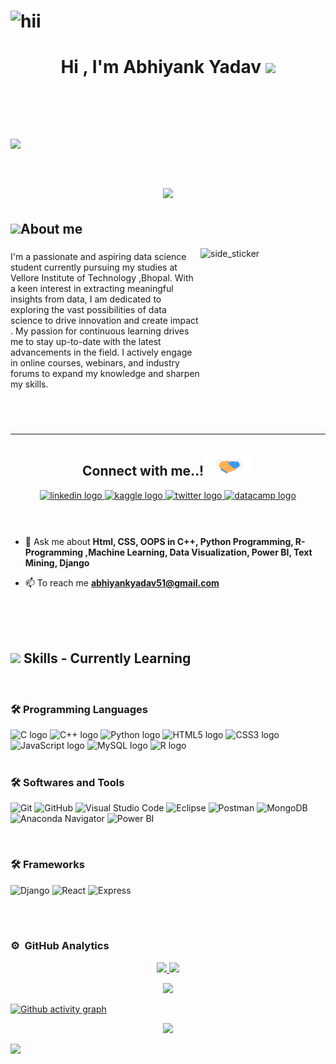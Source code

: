 # ![hii](https://github.com/Abhiyank51/Abhiyank_Yadav/blob/main/Banner.png)


<h1 align="center"><b>Hi ,  I'm Abhiyank Yadav </b><img src="https://media.giphy.com/media/hvRJCLFzcasrR4ia7z/giphy.gif" width="35"></h1>

<p align="center"> 
<a href="https://github.com/ryo-ma/github-profile-trophy"><img src="https://github-profile-trophy.vercel.app/?username=Abhiyank51" alt="" /></a>
</p>

<br><br>

<img src="https://user-images.githubusercontent.com/73097560/115834477-dbab4500-a447-11eb-908a-139a6edaec5c.gif"><br><br>

<p align="center" style="font-size: 30px;">
  <a href="https://github.com/DenverCoder1/readme-typing-svg">
    <img src="https://readme-typing-svg.herokuapp.com?font=Verdana&color=cyan&size=50&center=true&vCenter=true&width=1200&height=100&lines=Welcome+to+My+Github+Profile!!;Explore+🔎+and+Collaborate+with+me+⚙️">
  </a>
</p>



###

## <img src="https://media2.giphy.com/media/QssGEmpkyEOhBCb7e1/giphy.gif?cid=ecf05e47a0n3gi1bfqntqmob8g9aid1oyj2wr3ds3mg700bl&rid=giphy.gif" width ="25">**About me**

<img align="right" width=200px height=200px alt="side_sticker" src="https://media.giphy.com/media/TEnXkcsHrP4YedChhA/giphy.gif" />


###

<p align="left">I'm a passionate and aspiring data science student currently pursuing my studies at Vellore Institute of Technology ,Bhopal. With a keen interest in extracting meaningful insights from data, I am dedicated to exploring the vast possibilities of data science to drive innovation and create impact . My passion for continuous learning drives me to stay up-to-date with the latest advancements in the field. I actively engage in online courses, webinars, and industry forums to expand my knowledge and sharpen my skills.</p>
  
###

<br>
<br>

-----

<h2 align="center"><b>Connect with me..!</b><img src="https://github.com/0xAbdulKhalid/0xAbdulKhalid/raw/main/assets/mdImages/handshake.gif" width ="80"></h2>

<div align="center">
  <a href="https://www.linkedin.com/in/abhiyank-yadav-440b33251" target="_blank">
    <img src="https://img.shields.io/static/v1?message=LinkedIn&logo=linkedin&label=&color=0077B5&logoColor=white&labelColor=&style=for-the-badge" height="25" alt="linkedin logo" />
  </a>
  <a href="https://www.kaggle.com/abhiyankyadav" target="_blank">
    <img src="https://img.shields.io/static/v1?message=Kaggle&logo=kaggle&label=&color=FF0000&logoColor=white&labelColor=&style=for-the-badge" height="25" alt="kaggle logo" />
  </a>
  <a href="https://twitter.com/abhiyanky63468" target="_blank">
    <img src="https://img.shields.io/static/v1?message=Twitter&logo=twitter&label=&color=1DA1F2&logoColor=white&labelColor=&style=for-the-badge" height="25" alt="twitter logo" />
  </a>
  <a href="https://www.datacamp.com/portfolio/abhiyankyadav51" target="_blank">
    <img src="https://img.shields.io/static/v1?message=DataCamp&logo=DataCamp&label=&color=1DA1F2&logoColor=white&labelColor=&style=for-the-badge" height="25" alt="datacamp logo" />
  </a>
</div>

<br>

<br>



###

- 💬 Ask me about **Html, CSS, OOPS in C++, Python Programming, R- Programming ,Machine Learning, Data Visualization, Power BI, Text Mining, Django**

- 📫 To reach me **abhiyankyadav51@gmail.com**

<br>
<br>
<br>

  ## <img src="https://media2.giphy.com/media/QssGEmpkyEOhBCb7e1/giphy.gif?cid=ecf05e47a0n3gi1bfqntqmob8g9aid1oyj2wr3ds3mg700bl&rid=giphy.gif" width ="25"><b> Skills - Currently Learning</b>
<br>


<h3 align="left">🛠 Programming Languages </h3>


 <div align="left">
  <img src="https://img.shields.io/badge/C%20-%232370ED.svg?style=for-the-badge&logo=c&logoColor=white" alt="C logo" />
  <img src="https://img.shields.io/badge/C++%20-%2300599C.svg?style=for-the-badge&logo=c%2B%2B&logoColor=white" alt="C++ logo" />
  <img src="https://img.shields.io/badge/Python%20-%2314354C.svg?style=for-the-badge&logo=python&logoColor=white" alt="Python logo" />
  <img src="https://img.shields.io/badge/html5%20-%23E34F26.svg?style=for-the-badge&logo=html5&logoColor=white" alt="HTML5 logo" />
  <img src="https://img.shields.io/badge/css3%20-%231572B6.svg?style=for-the-badge&logo=css3&logoColor=white" alt="CSS3 logo" />
  <img src="https://img.shields.io/badge/javascript%20-%23F7DF1E.svg?style=for-the-badge&logo=javascript&logoColor=black" alt="JavaScript logo" />
  <img src="https://img.shields.io/badge/mysql%20-%234479A1.svg?style=for-the-badge&logo=mysql&logoColor=white" alt="MySQL logo" />
  <img src="https://img.shields.io/badge/r%20-%231B1F4B.svg?style=for-the-badge&logo=r&logoColor=white" alt="R logo" />
   
</div>

<br>

<h3 align="left">🛠 Softwares and Tools</h3>


<div align="left">
  <p>
    <img src="https://img.shields.io/badge/git-%23F05033.svg?style=for-the-badge&logo=git&logoColor=white" alt="Git" />
    <img src="https://img.shields.io/badge/github-%23121011.svg?style=for-the-badge&logo=github&logoColor=white" alt="GitHub" />
    <img src="https://img.shields.io/badge/Visual%20Studio%20Code-0078d7.svg?style=for-the-badge&logo=visual-studio-code&logoColor=white" alt="Visual Studio Code" />
    <img src="https://img.shields.io/badge/Eclipse-2C2255?style=for-the-badge&logo=eclipse&logoColor=white" alt="Eclipse" />
    <img src="https://img.shields.io/badge/Postman-FF6C37?style=for-the-badge&logo=postman&logoColor=white" alt="Postman" />
    <img src="https://img.shields.io/badge/MongoDB-47A248?style=for-the-badge&logo=mongodb&logoColor=white" alt="MongoDB" />
    <img src="https://img.shields.io/badge/Anaconda-44A833?style=for-the-badge&logo=anaconda&logoColor=white" alt="Anaconda Navigator" />
    <img src="https://img.shields.io/badge/Power%20BI-F2C811?style=for-the-badge&logo=power-bi&logoColor=white" alt="Power BI" />
  </p>
</div>

<br>



<div align="left">
  <h3 align="left">🛠 Frameworks</h3>
  <p>
    <img src="https://img.shields.io/badge/Django-092E20?style=for-the-badge&logo=django&logoColor=white" alt="Django" />
    <img src="https://img.shields.io/badge/React-61DAFB?style=for-the-badge&logo=react&logoColor=white" alt="React" />
    <img src="https://img.shields.io/badge/Express-000000?style=for-the-badge&logo=express&logoColor=white" alt="Express" />
  </p>
</div>


<br>
<br>

### ⚙️ &nbsp;GitHub Analytics

<p align="center">
  <a href="https://github.com/abhiyank51">
    <img height="180em" src="https://github-readme-stats-eight-theta.vercel.app/api?username=abhiyank51&show_icons=true&theme=algolia&include_all_commits=true&count_private=true"/>
  </a>
  <a href="https://github.com/abhiyank51">
    <img height="180em" src="https://github-readme-stats-eight-theta.vercel.app/api/top-langs/?username=abhiyank51&layout=compact&langs_count=8&theme=algolia"/>
  </a>
</p>

<p align="center">
  <img height="180em" src="https://github-readme-streak-stats.herokuapp.com/?user=abhiyank51&theme=dark&hide_border=true"/>
</p>

[![Github activity graph](https://github-readme-activity-graph.vercel.app/graph?username=Abhiyank51&bg_color=ffffff&color=ff047d&line=9e4c98&point=403d3d&area=true&hide_border=true)](https://github.com/Abhiyank51/github-readme-activity-graph)


<div align="center">
  
[![](https://visitcount.itsvg.in/api?id=abhiyank51&icon=3&color=6)](https://visitcount.itsvg.in)
  
</div>

<img src="https://raw.githubusercontent.com/Trilokia/Trilokia/379277808c61ef204768a61bbc5d25bc7798ccf1/bottom_header.svg" />

